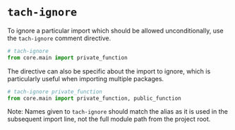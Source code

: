 # `tach-ignore`
To ignore a particular import which should be allowed unconditionally, use the `tach-ignore` comment directive.
```python
# tach-ignore
from core.main import private_function
```
The directive can also be specific about the import to ignore, which is particularly useful when importing multiple packages.
```python
# tach-ignore private_function
from core.main import private_function, public_function
```
Note: Names given to `tach-ignore` should match the alias as it is used in the subsequent import line, not the full module path from the project root.
